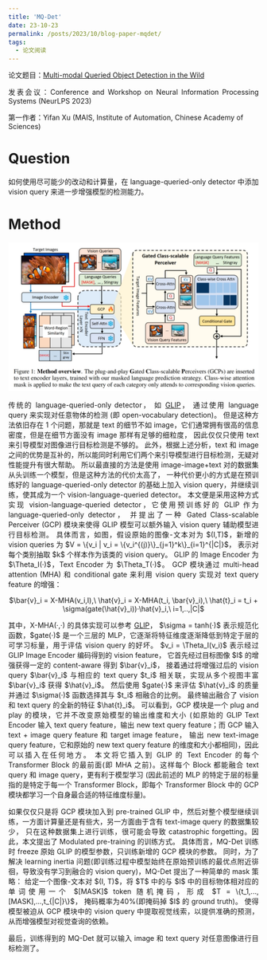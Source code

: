 ```yaml
---
title: 'MQ-Det'
date: 23-10-23
permalink: /posts/2023/10/blog-paper-mqdet/
tags:
  - 论文阅读
---
```


<p style="text-align:justify; text-justify:inter-ideograph;"> 论文题目：<a href="https://arxiv.org/abs/2305.18980" target="_blank" title="MQ-Det">Multi-modal Queried Object Detection in the Wild</a></p>

<p style="text-align:justify; text-justify:inter-ideograph;">发表会议：Conference and Workshop on Neural Information Processing Systems (NeurLPS 2023)</p>

第一作者：Yifan Xu (MAIS, Institute of Automation, Chinese Academy of Sciences)

Question
===

<p style="text-align:justify; text-justify:inter-ideograph;">如何使用尽可能少的改动和计算量，在 language-queried-only detector 中添加 vision query 来进一步增强模型的检测能力。</p>

Method
===

![MQ-Det](/images/paper_MQDet.png)

<p style="text-align:justify; text-justify:inter-ideograph;">传统的 language-queried-only detector，
如 <a href="https://cai-jianfeng.github.io/posts/2023/10/blog-paper-glip/" target="_blank" title="GLIP">GLIP</a>，
通过使用 language query 来实现对任意物体的检测 (即 open-vocabulary detection)。
但是这种方法依旧存在 1 个问题，那就是 text 的细节不如 image，它们通常拥有很高的信息密度，但是在细节方面没有 image 那样有足够的细粒度，
因此仅仅只使用 text 来引导模型对图像进行目标检测是不够的。
此外，根据上述分析，text 和 image 之间的优势是互补的，所以能同时利用它们两个来引导模型进行目标检测，无疑对性能提升有很大帮助。
所以最直接的方法是使用 image-image+text 对的数据集从头训练一个模型，但是这种方法的代价太高了，
一种代价更小的方式是在预训练好的 language-queried-only detector 的基础上加入 vision query，并继续训练，使其成为一个 vision-language-queried detector。
本文便是采用这种方式实现 vision-language-queried detector，它使用预训练好的 GLIP 作为 language-queried-only detector， 
并提出了一种 Gated Class-scalable Perceiver (GCP) 模块来使得 GLIP 模型可以额外输入 vision query 辅助模型进行目标检测。
具体而言，如图，假设原始的图像-文本对为 $(I,T)$，新增的 vision queries 为 $V = \{v_i | v_i = \{v_i^{(j)}\}_{j=1}^k\}_{i=1}^{|C|}$，
表示对每个类别抽取 $k$ 个样本作为该类的 vision query。
GLIP 的 Image Encoder 为 $\Theta_I(·)$，Text Encoder 为 $\Theta_T(·)$。
GCP 模块通过 multi-head attention (MHA) 和 conditional gate 来利用 vision query 实现对 text query feature 的增强：</p>

<center>$\bar{v}_i = X-MHA(v_i,I),\ \hat{v}_i = X-MHA(t_i, \bar{v}_i),\ \hat{t}_i = t_i + \sigma(gate(\hat{v}_i))·\hat{v}_i,\ i=1,..,|C|$</center>

<p style="text-align:justify; text-justify:inter-ideograph;">其中，X-MHA(·,·) 的具体实现可以参考 <a href="https://cai-jianfeng.github.io/posts/2023/10/blog-paper-glip/" target="_blank" title="GLIP">GLIP</a>，
$\sigma = tanh(·)$ 表示规范化函数，$gate(·)$ 是一个三层的 MLP，它逐渐将特征维度逐渐降低到特定于层的可学习标量，用于评估 vision query 的好坏。
$v_i = \Theta_I(v_i)$ 表示经过 GLIP Image Encoder 编码得到的 vision feature，
它首先经过目标图像 $I$ 的增强获得一定的 content-aware 得到 $\bar{v}_i$，
接着通过将增强过后的 vision query $\bar{v}_i$ 与相应的 text query $t_i$ 相关联，实现从多个视图丰富 $\bar{v}_i$ 获得 $\hat{v}_i$。
然后使用 $gate(·)$ 来评估 $\hat{v}_i$ 的质量并通过 $\sigma(·)$ 函数选择其与 $t_i$ 相融合的比例。
最终输出融合了 vision 和 text query 的全新的特征 $\hat{t}_i$。
可以看到，GCP 模块是一个 plug and play 的模块，它并不改变原始模型的输出维度和大小
(如原始的 GLIP Text Encoder 输入 text query feature，输出 new text query feature；而 GCP 输入 text + image query feature 和 target image feature，
输出 new text-image query feature，它和原始的 new text query feature 的维度和大小都相同)，因此可以插入在任何地方。
本文将它插入到 GLIP 的 Text Encoder 的每个 Transformer Block 的最前面(即 MHA 之前)。这样每个 Block 都能融合 text query 和 image query，更有利于模型学习
(因此前述的 MLP 的特定于层的标量指的是特定于每一个 Transformer Block，即每个 Transformer Block 中的 GCP 模块都学习一个自身最合适的特征维度标量)。</p>

<p style="text-align:justify; text-justify:inter-ideograph;">如果仅仅只是将 GCP 模块加入到 pre-trained GLIP 中，然后对整个模型继续训练，一方面计算量还是有些大，另一方面由于含有 text-image query 的数据集较少，
只在这种数据集上进行训练，很可能会导致 catastrophic forgetting。因此，本文提出了 Modulated pre-training 的训练方式。
具体而言，MQ-Det 训练时 freeze 原始 GLIP 的模型参数，只训练新增的 GCP 模块的参数。
同时，为了解决 learning inertia 问题(即训练过程中模型始终在原始预训练的最优点附近徘徊，导致没有学习到融合的 vision query)，MQ-Det 提出了一种简单的 mask 策略：
给定一个图像-文本对 $(I, T)$，将 $T$ 中的与 $I$ 中的目标物体相对应的单词使用一个 $[MASK]$ token 随机掩码，形成 $T = \{t_1,...,[MASK],...,t_{|C|}\}$，
掩码概率为40%(即掩码掉 $I$ 的 ground truth)。
使得模型被迫从 GCP 模块中的 vision query 中提取视觉线索，以提供准确的预测，从而增强模型对视觉查询的依赖。</p>

<p style="text-align:justify; text-justify:inter-ideograph;">最后，训练得到的 MQ-Det 就可以输入 image 和 text query 对任意图像进行目标检测了。</p>